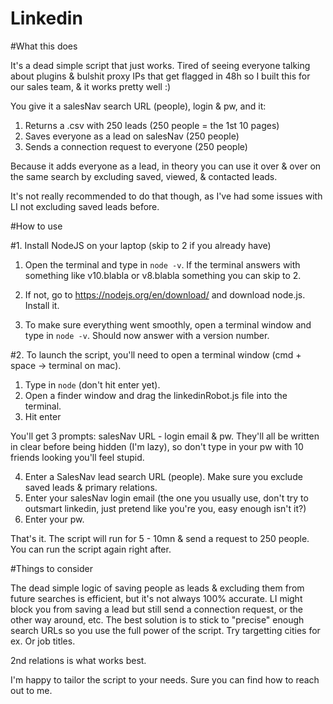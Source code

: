 # Linkedin
#What this does

It's a dead simple script that just works. Tired of seeing everyone talking about plugins & bulshit proxy IPs that get flagged in 48h so I built this for our sales team, & it works pretty well :) 

You give it a salesNav search URL (people), login & pw, and it: 

1. Returns a .csv with 250 leads (250 people = the 1st 10 pages)
2. Saves everyone as a lead on salesNav (250 people)
3. Sends a connection request to everyone (250 people)

Because it adds everyone as a lead, in theory you can use it over & over on the same search by excluding saved, viewed, & contacted leads.

It's not really recommended to do that though, as I've had some issues with LI not excluding saved leads before. 

#How to use

#1. Install NodeJS on your laptop (skip to 2 if you already have)

1. Open the terminal and type in `node -v`. If the terminal answers with something like v10.blabla or v8.blabla something you can skip to 2. 

2. If not, go to https://nodejs.org/en/download/ and download node.js. Install it. 

3. To make sure everything went smoothly, open a terminal window and type in `node -v`. Should now answer with a version number. 

#2. To launch the script, you'll need to open a terminal window (cmd + space -> terminal on mac).

1. Type in `node` (don't hit enter yet). 
2. Open a finder window and drag the linkedinRobot.js file into the terminal.
3. Hit enter

You'll get 3 prompts: salesNav URL - login email & pw. They'll all be written in clear before being hidden (I'm lazy), so don't type in your pw with 10 friends looking you'll feel stupid.

4. Enter a SalesNav lead search URL (people). Make sure you exclude saved leads & primary relations.
5. Enter your salesNav login email (the one you usually use, don't try to outsmart linkedin, just pretend like you're you, easy enough isn't it?)
6. Enter your pw. 

That's it. The script will run for 5 - 10mn & send a request to 250 people. You can run the script again right after. 

#Things to consider

The dead simple logic of saving people as leads & excluding them from future searches is efficient, but it's not always 100% accurate. LI might block you from saving a lead but still send a connection request, or the other way around, etc. The best solution is to stick to "precise" enough search URLs so you use the full power of the script. Try targetting cities for ex. Or job titles.

2nd relations is what works best.

I'm happy to tailor the script to your needs. Sure you can find how to reach out to me.
